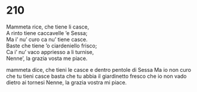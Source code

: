 # 210
  
Mammeta rice, che tiene li casce,  
A rinto tiene caccavelle ’e Sessa;  
Ma i’ nu’ curo ca nu’ tiene casce.  
Baste che tiene ’o ciardeniello frisco;  
Ca i’ nu’ vaco appriesso a li turnise,  
Nenne’, la grazia vosta me piace.

mammeta dice, che tieni le casce
e dentro pentole di Sessa
Ma io non curo che tu tieni casce
basta che tu abbia il giardinetto fresco
che io non vado dietro ai tornesi
Nenne, la grazia vostra mi piace.
